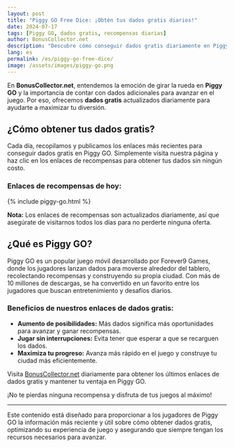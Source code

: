 ```yaml
---
layout: post
title: "Piggy GO Free Dice: ¡Obtén tus dados gratis diarios!"
date: 2024-07-17
tags: [Piggy GO, dados gratis, recompensas diarias]
author: BonusCollector.net
description: "Descubre cómo conseguir dados gratis diariamente en Piggy GO y mejora tu experiencia de juego con nuestras actualizaciones diarias."
lang: es
permalink: /es/piggy-go-free-dice/
image: /assets/images/piggy-go.png
---
```


En **BonusCollector.net**, entendemos la emoción de girar la rueda en **Piggy GO** y la importancia de contar con dados adicionales para avanzar en el juego. Por eso, ofrecemos **dados gratis** actualizados diariamente para ayudarte a maximizar tu diversión.

## ¿Cómo obtener tus dados gratis?

Cada día, recopilamos y publicamos los enlaces más recientes para conseguir dados gratis en Piggy GO. Simplemente visita nuestra página y haz clic en los enlaces de recompensas para obtener tus dados sin ningún costo.

### Enlaces de recompensas de hoy:
{% include piggy-go.html %}

**Nota:** Los enlaces de recompensas son actualizados diariamente, así que asegúrate de visitarnos todos los días para no perderte ninguna oferta.

## ¿Qué es Piggy GO?

Piggy GO es un popular juego móvil desarrollado por Forever9 Games, donde los jugadores lanzan dados para moverse alrededor del tablero, recolectando recompensas y construyendo su propia ciudad. Con más de 10 millones de descargas, se ha convertido en un favorito entre los jugadores que buscan entretenimiento y desafíos diarios.

### Beneficios de nuestros enlaces de dados gratis:
- **Aumento de posibilidades:** Más dados significa más oportunidades para avanzar y ganar recompensas.
- **Jugar sin interrupciones:** Evita tener que esperar a que se recarguen los dados.
- **Maximiza tu progreso:** Avanza más rápido en el juego y construye tu ciudad más eficientemente.

Visita [BonusCollector.net](https://bonuscollector.net/es/) diariamente para obtener los últimos enlaces de dados gratis y mantener tu ventaja en Piggy GO.

¡No te pierdas ninguna recompensa y disfruta de tus juegos al máximo!

---

Este contenido está diseñado para proporcionar a los jugadores de Piggy GO la información más reciente y útil sobre cómo obtener dados gratis, optimizando su experiencia de juego y asegurando que siempre tengan los recursos necesarios para avanzar.